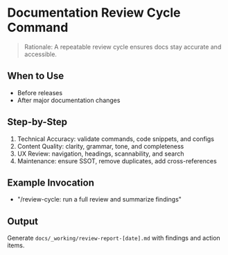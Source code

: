 # Documentation Review Cycle Command

> Rationale: A repeatable review cycle ensures docs stay accurate and accessible.

## When to Use
- Before releases
- After major documentation changes

## Step-by-Step
1. Technical Accuracy: validate commands, code snippets, and configs
2. Content Quality: clarity, grammar, tone, and completeness
3. UX Review: navigation, headings, scannability, and search
4. Maintenance: ensure SSOT, remove duplicates, add cross-references

## Example Invocation
- "/review-cycle: run a full review and summarize findings"

## Output
Generate `docs/_working/review-report-[date].md` with findings and action items.
